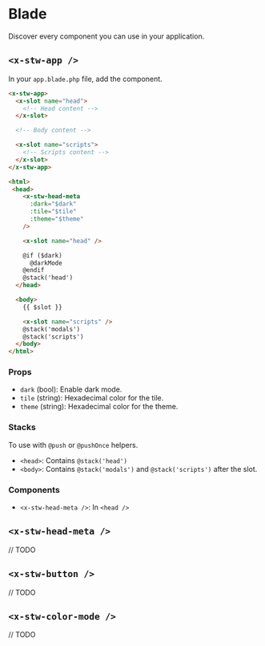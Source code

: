 # Blade

Discover every component you can use in your application.


## `<x-stw-app />`

In your `app.blade.php` file, add the component.

```html
<x-stw-app>
  <x-slot name="head">
    <!-- Head content -->
  </x-slot>

  <!-- Body content -->

  <x-slot name="scripts">
    <!-- Scripts content -->
  </x-slot>
</x-stw-app>
```

```html
<html>
 <head>
    <x-stw-head-meta
      :dark="$dark"
      :tile="$tile"
      :theme="$theme"
    />

    <x-slot name="head" />

    @if ($dark)
      @darkMode
    @endif
    @stack('head')
  </head>

  <body>
    {{ $slot }}

    <x-slot name="scripts" />
    @stack('modals')
    @stack('scripts')
  </body>
</html>
```

### Props

- `dark` (bool): Enable dark mode.
- `tile` (string): Hexadecimal color for the tile.
- `theme` (string): Hexadecimal color for the theme.

### Stacks

To use with `@push` or `@pushOnce` helpers.

- `<head>`: Contains `@stack('head')`
- `<body>`: Contains `@stack('modals')` and `@stack('scripts')` after the slot.

### Components

- `<x-stw-head-meta />`: In `<head />`

## `<x-stw-head-meta />`

// TODO

## `<x-stw-button />`

// TODO

## `<x-stw-color-mode />`

// TODO
